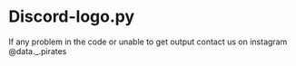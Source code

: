 # Discord-logo.py
If any problem in the code or unable to get output contact us on instagram @data._.pirates

